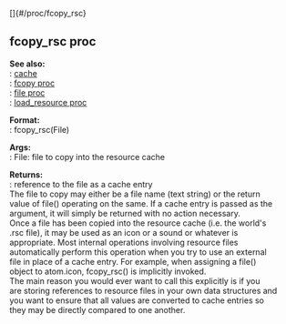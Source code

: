[]{#/proc/fcopy_rsc}    
## fcopy_rsc proc    
**See also:**    
:   [cache](/ref/DM/cache.md)    
:   [fcopy proc](/ref/proc/fcopy.md)    
:   [file proc](/ref/proc/file.md)    
:   [load_resource proc](/ref/proc/load_resource.md)    
<!-- -->    
**Format:**    
:   fcopy_rsc(File)    
<!-- -->    
**Args:**    
:   File: file to copy into the resource cache    
<!-- -->    
**Returns:**    
:   reference to the file as a cache entry    
The file to copy may either be a file name (text string) or the return    
value of file() operating on the same. If a cache entry is passed as the    
argument, it will simply be returned with no action necessary.    
Once a file has been copied into the resource cache (i.e. the world\'s    
.rsc file), it may be used as an icon or a sound or whatever is    
appropriate. Most internal operations involving resource files    
automatically perform this operation when you try to use an external    
file in place of a cache entry. For example, when assigning a file()    
object to atom.icon, fcopy_rsc() is implicitly invoked.    
The main reason you would ever want to call this explicitly is if you    
are storing references to resource files in your own data structures and    
you want to ensure that all values are converted to cache entries so    
they may be directly compared to one another.  